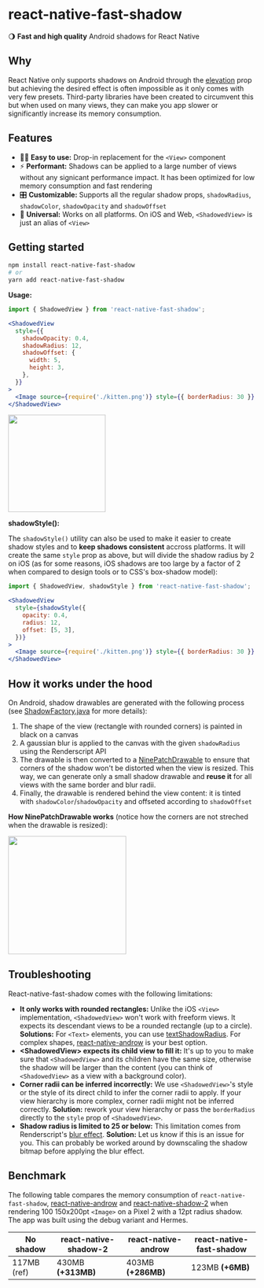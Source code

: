 # react-native-fast-shadow

🌖 **Fast and high quality** Android shadows for React Native

## Why

React Native only supports shadows on Android through the [elevation](https://reactnative.dev/docs/view-style-props#elevation-android) prop but achieving the desired effect is often impossible as it only comes with very few presets. Third-party libraries have been created to circumvent this but when used on many views, they can make you app slower or significantly increase its memory consumption.

## Features
* 💆‍♀️ **Easy to use:** Drop-in replacement for the `<View>` component
* ⚡️ **Performant:** Shadows can be applied to a large number of views without any signicant performance impact. It has been optimized for low memory consumption and fast rendering
* 🎛 **Customizable:** Supports all the regular shadow props, `shadowRadius`, `shadowColor`, `shadowOpacity` and `shadowOffset`
* 📱 **Universal:** Works on all platforms. On iOS and Web, `<ShadowedView>` is just an alias of `<View>`

## Getting started

```sh
npm install react-native-fast-shadow
# or
yarn add react-native-fast-shadow
```

**Usage:**

```jsx
import { ShadowedView } from 'react-native-fast-shadow';

<ShadowedView
  style={{
    shadowOpacity: 0.4,
    shadowRadius: 12,
    shadowOffset: {
      width: 5,
      height: 3,
    },
  }}
>
  <Image source={require('./kitten.png')} style={{ borderRadius: 30 }} />
</ShadowedView>
```

<img width="198" src="https://user-images.githubusercontent.com/20420653/197513322-81c46d07-2f44-463b-86ef-86a4ad856146.png">

**shadowStyle():**

The `shadowStyle()` utility can also be used to make it easier to create shadow styles and to **keep shadows consistent** accross platforms.
It will create the same `style` prop as above, but will divide the shadow radius by 2 on iOS (as for some reasons, iOS shadows are too large by a factor of 2 when compared to design tools or to CSS's box-shadow model):

```jsx
import { ShadowedView, shadowStyle } from 'react-native-fast-shadow';

<ShadowedView
  style={shadowStyle({
    opacity: 0.4,
    radius: 12,
    offset: [5, 3],
  })}
>
  <Image source={require('./kitten.png')} style={{ borderRadius: 30 }} />
</ShadowedView>
```
 
## How it works under the hood

On Android, shadow drawables are generated with the following process (see [ShadowFactory.java](https://github.com/alan-eu/react-native-fast-shadow/blob/main/android/src/main/java/com/reactnativefastshadow/ShadowFactory.java) for more details):
1. The shape of the view (rectangle with rounded corners) is painted in black on a canvas
2. A gaussian blur is applied to the canvas with the given `shadowRadius` using the Renderscript API
3. The drawable is then converted to a [NinePatchDrawable](https://developer.android.com/reference/android/graphics/drawable/NinePatchDrawable) to ensure that corners of the shadow won't be distorted when the view is resized. This way, we can generate only a small shadow drawable and **reuse it** for all views with the same border and blur radii.
4. Finally, the drawable is rendered behind the view content: it is tinted with `shadowColor`/`shadowOpacity` and offseted according to `shadowOffset` 

**How NinePatchDrawable works** (notice how the corners are not streched when the drawable is resized):

<img width="240" src="https://user-images.githubusercontent.com/20420653/197518195-2e13d80e-2a24-4e1c-ae53-444306733c83.gif">

## Troubleshooting

React-native-fast-shadow comes with the following limitations:
* **It only works with rounded rectangles:** Unlike the iOS `<View>` implementation, `<ShadowedView>` won't work with freeform views. It expects its descendant views to be a rounded rectangle (up to a circle). **Solutions:** For `<Text>` elements, you can use [textShadowRadius](https://reactnative.dev/docs/text-style-props.html#textshadowradius). For complex shapes, [react-native-androw](https://github.com/folofse/androw) is your best option.
* **\<ShadowedView\> expects its child view to fill it:** It's up to you to make sure that `<ShadowedView>` and its children have the same size, otherwise the shadow will be larger than the content (you can think of `<ShadowedView>` as a view with a background color).
* **Corner radii can be inferred incorrectly:** We use `<ShadowedView>`'s style or the style of its direct child to infer the corner radii to apply. If your view hierarchy is more complex, corner radii might not be inferred correctly. **Solution:** rework your view hierarchy or pass the `borderRadius` directly to the `style` prop of `<ShadowedView>`.
* **Shadow radius is limited to 25 or below:** This limitation comes from Renderscript's [blur effect](https://developer.android.com/reference/android/renderscript/ScriptIntrinsicBlur). **Solution:** Let us know if this is an issue for you. This can probably be worked around by downscaling the shadow bitmap before applying the blur effect.

## Benchmark

The following table compares the memory consumption of `react-native-fast-shadow`, [react-native-androw](https://github.com/folofse/androw) and [react-native-shadow-2](https://github.com/SrBrahma/react-native-shadow-2) when rendering 100 150x200pt `<Image>` on a Pixel 2 with a 12pt radius shadow. The app was built using the debug variant and Hermes.

| No shadow | react-native-shadow-2 | react-native-androw | react-native-fast-shadow |
|-|-|-|-|
| 117MB (ref) | 430MB **(+313MB)** | 403MB **(+286MB)** | 123MB **(+6MB)** |

